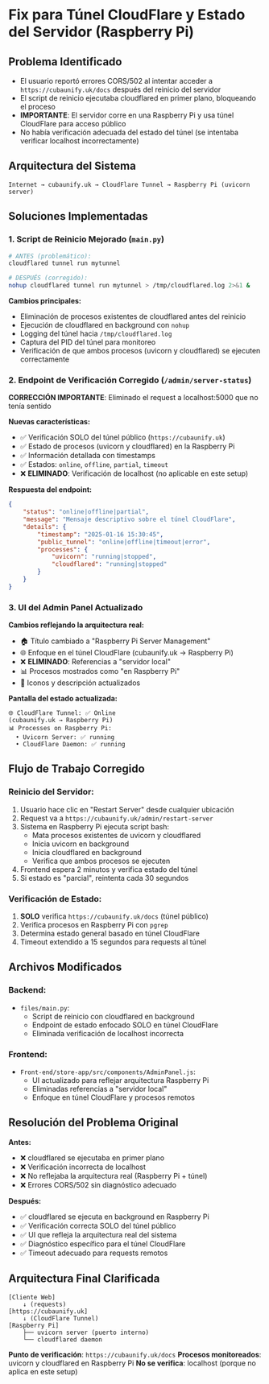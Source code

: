 # Fix para Túnel CloudFlare y Estado del Servidor (Raspberry Pi)

## Problema Identificado
- El usuario reportó errores CORS/502 al intentar acceder a `https://cubaunify.uk/docs` después del reinicio del servidor
- El script de reinicio ejecutaba cloudflared en primer plano, bloqueando el proceso
- **IMPORTANTE**: El servidor corre en una Raspberry Pi y usa túnel CloudFlare para acceso público
- No había verificación adecuada del estado del túnel (se intentaba verificar localhost incorrectamente)

## Arquitectura del Sistema
```
Internet → cubaunify.uk → CloudFlare Tunnel → Raspberry Pi (uvicorn server)
```

## Soluciones Implementadas

### 1. Script de Reinicio Mejorado (`main.py`)
```bash
# ANTES (problemático):
cloudflared tunnel run mytunnel

# DESPUÉS (corregido):
nohup cloudflared tunnel run mytunnel > /tmp/cloudflared.log 2>&1 &
```

**Cambios principales:**
- Eliminación de procesos existentes de cloudflared antes del reinicio
- Ejecución de cloudflared en background con `nohup`
- Logging del túnel hacia `/tmp/cloudflared.log`
- Captura del PID del túnel para monitoreo
- Verificación de que ambos procesos (uvicorn y cloudflared) se ejecuten correctamente

### 2. Endpoint de Verificación Corregido (`/admin/server-status`)

**CORRECCIÓN IMPORTANTE**: Eliminado el request a localhost:5000 que no tenía sentido

**Nuevas características:**
- ✅ Verificación SOLO del túnel público (`https://cubaunify.uk`)
- ✅ Estado de procesos (uvicorn y cloudflared) en la Raspberry Pi
- ✅ Información detallada con timestamps
- ✅ Estados: `online`, `offline`, `partial`, `timeout`
- ❌ **ELIMINADO**: Verificación de localhost (no aplicable en este setup)

**Respuesta del endpoint:**
```json
{
    "status": "online|offline|partial",
    "message": "Mensaje descriptivo sobre el túnel CloudFlare",
    "details": {
        "timestamp": "2025-01-16 15:30:45",
        "public_tunnel": "online|offline|timeout|error", 
        "processes": {
            "uvicorn": "running|stopped",
            "cloudflared": "running|stopped"
        }
    }
}
```

### 3. UI del Admin Panel Actualizado

**Cambios reflejando la arquitectura real:**
- 🏠 Título cambiado a "Raspberry Pi Server Management"
- 🌐 Enfoque en el túnel CloudFlare (cubaunify.uk → Raspberry Pi)
- ❌ **ELIMINADO**: Referencias a "servidor local"
- 📊 Procesos mostrados como "en Raspberry Pi"
- 🎨 Iconos y descripción actualizados

**Pantalla del estado actualizada:**
```
🌐 CloudFlare Tunnel: ✅ Online
(cubaunify.uk → Raspberry Pi)
📊 Processes on Raspberry Pi:
  • Uvicorn Server: ✅ running
  • CloudFlare Daemon: ✅ running
```

## Flujo de Trabajo Corregido

### Reinicio del Servidor:
1. Usuario hace clic en "Restart Server" desde cualquier ubicación
2. Request va a `https://cubaunify.uk/admin/restart-server`
3. Sistema en Raspberry Pi ejecuta script bash:
   - Mata procesos existentes de uvicorn y cloudflared
   - Inicia uvicorn en background
   - Inicia cloudflared en background
   - Verifica que ambos procesos se ejecuten
4. Frontend espera 2 minutos y verifica estado del túnel
5. Si estado es "parcial", reintenta cada 30 segundos

### Verificación de Estado:
1. **SOLO** verifica `https://cubaunify.uk/docs` (túnel público)
2. Verifica procesos en Raspberry Pi con `pgrep`
3. Determina estado general basado en túnel CloudFlare
4. Timeout extendido a 15 segundos para requests al túnel

## Archivos Modificados

### Backend:
- `files/main.py`: 
  - Script de reinicio con cloudflared en background
  - Endpoint de estado enfocado SOLO en túnel CloudFlare
  - Eliminada verificación de localhost incorrecta

### Frontend:
- `Front-end/store-app/src/components/AdminPanel.js`: 
  - UI actualizado para reflejar arquitectura Raspberry Pi
  - Eliminadas referencias a "servidor local"
  - Enfoque en túnel CloudFlare y procesos remotos

## Resolución del Problema Original

**Antes:**
- ❌ cloudflared se ejecutaba en primer plano
- ❌ Verificación incorrecta de localhost
- ❌ No reflejaba la arquitectura real (Raspberry Pi + túnel)
- ❌ Errores CORS/502 sin diagnóstico adecuado

**Después:**
- ✅ cloudflared se ejecuta en background en Raspberry Pi
- ✅ Verificación correcta SOLO del túnel público
- ✅ UI que refleja la arquitectura real del sistema
- ✅ Diagnóstico específico para el túnel CloudFlare
- ✅ Timeout adecuado para requests remotos

## Arquitectura Final Clarificada

```
[Cliente Web] 
    ↓ (requests)
[https://cubaunify.uk] 
    ↓ (CloudFlare Tunnel)
[Raspberry Pi]
    ├── uvicorn server (puerto interno)
    └── cloudflared daemon
```

**Punto de verificación**: `https://cubaunify.uk/docs`
**Procesos monitoreados**: uvicorn y cloudflared en Raspberry Pi
**No se verifica**: localhost (porque no aplica en este setup)